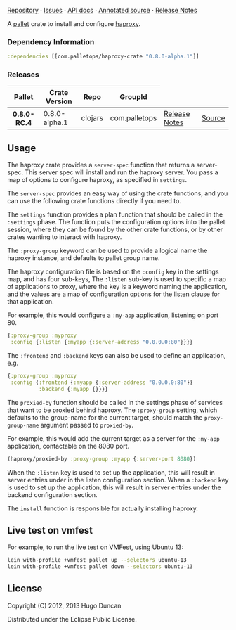 [Repository](https://github.com/pallet/haproxy-crate) &#xb7;
[Issues](https://github.com/pallet/haproxy-crate/issues) &#xb7;
[API docs](http://palletops.com/haproxy-crate/0.8/api) &#xb7;
[Annotated source](http://palletops.com/haproxy-crate/0.8/annotated/uberdoc.html) &#xb7;
[Release Notes](https://github.com/pallet/haproxy-crate/blob/develop/ReleaseNotes.md)

A [pallet](http://palletops.com/) crate to install and configure
 [haproxy](http://haproxy.1wt.eu/).

### Dependency Information

```clj
:dependencies [[com.palletops/haproxy-crate "0.8.0-alpha.1"]]
```

### Releases

<table>
<thead>
  <tr><th>Pallet</th><th>Crate Version</th><th>Repo</th><th>GroupId</th></tr>
</thead>
<tbody>
  <tr>
    <th>0.8.0-RC.4</th>
    <td>0.8.0-alpha.1</td>
    <td>clojars</td>
    <td>com.palletops</td>
    <td><a href='https://github.com/pallet/haproxy-crate/blob/0.8.0-alpha.1/ReleaseNotes.md'>Release Notes</a></td>
    <td><a href='https://github.com/pallet/haproxy-crate/blob/0.8.0-alpha.1/'>Source</a></td>
  </tr>
</tbody>
</table>

## Usage

The haproxy crate provides a `server-spec` function that returns a
server-spec. This server spec will install and run the haproxy server.
You pass a map of options to configure haproxy, as specified in
`settings`.

The `server-spec` provides an easy way of using the crate functions, and you can
use the following crate functions directly if you need to.

The `settings` function provides a plan function that should be called
in the `:settings` phase.  The function puts the configuration options
into the pallet session, where they can be found by the other crate
functions, or by other crates wanting to interact with haproxy.

The `:proxy-group` keyword can be used to provide a logical name the
haproxy instance, and defaults to pallet group name.

The haproxy configuration file is based on the `:config` key in the
settings map, and has four sub-keys, The `:listen` sub-key is used to
specific a map of applications to proxy, where the key is a keyword
naming the application, and the values are a map of configuration
options for the listen clause for that application.

For example, this would configure a `:my-app` application, listening
on port 80.

```clj
{:proxy-group :myproxy
 :config {:listen {:myapp {:server-address "0.0.0.0:80"}}}}
```

The `:frontend` and `:backend` keys can also be used to define an
application, e.g.

```clj
{:proxy-group :myproxy
 :config {:frontend {:myapp {:server-address "0.0.0.0:80"}}
          :backend {:myapp {}}}}
```

The `proxied-by` function should be called in the settings phase of
services that want to be proxied behind haproxy.  The `:proxy-group`
setting, which defaults to the group-name for the current target,
should match the `proxy-group-name` argument passed to `proxied-by`.

For example, this would add the current target as a server for the
`:my-app` application, contactable on the 8080 port.

```clj
(haproxy/proxied-by :proxy-group :myapp {:server-port 8080})
```

When the `:listen` key is used to set up the application, this will
result in server entries under in the listen configuration section.
When a `:backend` key is used to set up the application, this will
result in server entries under the backend configuration section.

The `install` function is responsible for actually installing haproxy.

## Live test on vmfest

For example, to run the live test on VMFest, using Ubuntu 13:

```sh
lein with-profile +vmfest pallet up --selectors ubuntu-13
lein with-profile +vmfest pallet down --selectors ubuntu-13
```

## License

Copyright (C) 2012, 2013 Hugo Duncan

Distributed under the Eclipse Public License.
